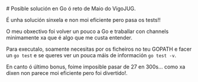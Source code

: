# Posible solución en Go ó reto de Maio do VigoJUG.

É unha solución sinxela e non moi eficiente pero pasa os tests!!

O meu obxectivo foi volver un pouco a Go e traballar con channels minimamente xa
que é algo que me custa entender.

Para executalo, soamente necesitas por os ficheiros no teu GOPATH e facer un
`go test` e se queres ver un pouca máis de información `go test -v`.

En canto ó último bonus, foime imposible pasar de 27 en 300s... como xa dixen
non parece moi eficiente pero foi divertido!.
